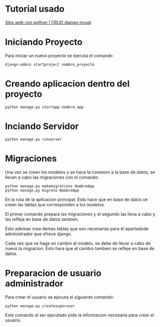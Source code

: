 # Tutorial usado

[Sitio web con python | CRUD django mysql](https://youtu.be/ezIj71CX944)

# Iniciando Proyecto

Para iniciar un nuevo proyecto se ejecuta el comando
~~~
django-admin startproject nombre_proyecto
~~~

# Creando aplicacion dentro del proyecto

~~~
python manage.py startapp nombre_app
~~~

# Inciando Servidor

~~~
python manage.py runserver
~~~

# Migraciones
Una vez se crean los modelos y se hace la conexion a la base de datos, se llevan a cabo las migraciones con el comando:

~~~
python manage.py makemigrations NombreApp
python manage.py migrate NombreApp
~~~

En la ruta de la aplicacion principal. Esto hace que en base de datos se creen las tablas que corresponden a los modelos.

El primer comando prepara las migraciones y el segundo las lleva a cabo y las refleja en base de datos tambien.

Esto ademas crea demas tablas que son necesarias para el apartadode administrador que ofrece django.

Cada vez que se haga un cambio al modelo, se debe de llevar a cabo de nuevo la migracion. Esto hara que el cambio tambien se refleje en base de datos.

# Preparacion de usuario administrador
Para crear el usuario se ejecuta el siguiente comando:

~~~
python manage.py createsuperuser
~~~

Este comando al ser ejecutado pide la informacion necesaria para crear el usuario.


